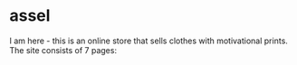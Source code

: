 # assel
I am here - this is an online store that sells clothes with motivational prints. The site consists of 7 pages:
